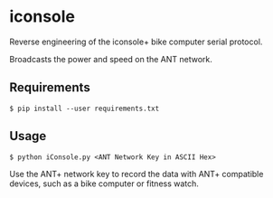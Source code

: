 # iconsole
Reverse engineering of the iconsole+ bike computer serial protocol.

Broadcasts the power and speed on the ANT network.

## Requirements

```
$ pip install --user requirements.txt
```

## Usage

```
$ python iConsole.py <ANT Network Key in ASCII Hex>
```

Use the ANT+ network key to record the data with ANT+ compatible devices, such as a bike computer or fitness watch.